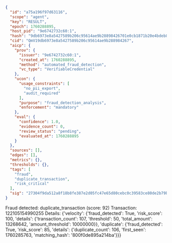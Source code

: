 ```json
{
  "id": "a75a196f97d63116",
  "scope": "agent",
  "key": "RESULT",
  "epoch": 1760288895,
  "host_pid": "9e6742732c60:1",
  "hash": "9db6973e8a5427589b206c95614ae9b28898426701e0cb1871b20e4bdeb8ce1b",
  "cid": "QmV19db6973e8a5427589b206c95614ae9b288984267",
  "aicp": {
    "prov": {
      "issuer": "9e6742732c60:1",
      "created_at": 1760288895,
      "method": "automated_fraud_detection",
      "vc_type": "VerifiableCredential"
    },
    "ucon": {
      "usage_constraints": [
        "no_pii_export",
        "audit_required"
      ],
      "purpose": "fraud_detection_analysis",
      "enforcement": "mandatory"
    },
    "eval": {
      "confidence": 1.0,
      "evidence_count": 0,
      "review_status": "pending",
      "evaluated_at": 1760288895
    }
  },
  "sources": [],
  "edges": [],
  "metrics": {},
  "thresholds": {},
  "tags": [
    "fraud",
    "duplicate_transaction",
    "risk_critical"
  ],
  "sig": "27304f9da512a8f18b8fe387e2d05fc47e65d80cebc0c39583ce80de2b79b5c0"
}
```

Fraud detected: duplicate_transaction (score: 92)
Transaction: 122105154990255
Details: {'velocity': {'fraud_detected': True, 'risk_score': 100, 'details': {'transaction_count': 107, 'threshold': 50, 'total_amount': 13268642, 'amount_threshold': 10000000}}, 'duplicate': {'fraud_detected': True, 'risk_score': 85, 'details': {'duplicate_count': 106, 'first_seen': 1760285763, 'matching_hash': '800f0de895a214ba'}}}